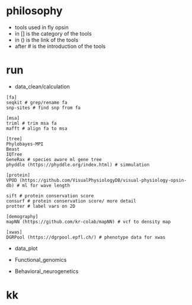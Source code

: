 # philosophy
- tools used in fly opsin
- in [] is the category of the tools
- in () is the link of the tools
- after \# is the introduction of the tools

# run
- data_clean/calculation
```
[fa]
seqkit # grep/rename fa
snp-sites # find snp from fa

[msa]
triml # trim msa fa
mafft # align fa to msa

[tree]
Phylobayes-MPI
Beast
IQTree
GeneRax # species aware ml gene tree
phyddle (https://phyddle.org/index.html) # simmulation

[protein]
VPOD (https://github.com/VisualPhysiologyDB/visual-physiology-opsin-db) # ml for wave length

sift # protein conservation score
consurf # protein conservation score/ more detail
protter # label vars on 2D

[demography]
mapNN (https://github.com/kr-colab/mapNN) # vcf to density map

[xwas]
DGRPool (https://dgrpool.epfl.ch/) # phenotype data for xwas
```

- data_plot



- Functional_genomics



- Behavioral_neurogenetics







# kk
